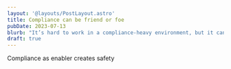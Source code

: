 ```yaml
---
layout: '@layouts/PostLayout.astro'
title: Compliance can be friend or foe
pubDate: 2023-07-13
blurb: "It’s hard to work in a compliance-heavy environment, but it can be your friend."
draft: true
---
```


Compliance as enabler creates safety